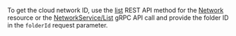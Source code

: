 To get the cloud network ID, use the [list](../../vpc/api-ref/Network/list) REST API method for the [Network](../../vpc/api-ref/Network/index.md) resource or the [NetworkService/List](../../vpc/api-ref/grpc/network_service.md#List) gRPC API call and provide the folder ID in the `folderId` request parameter.
